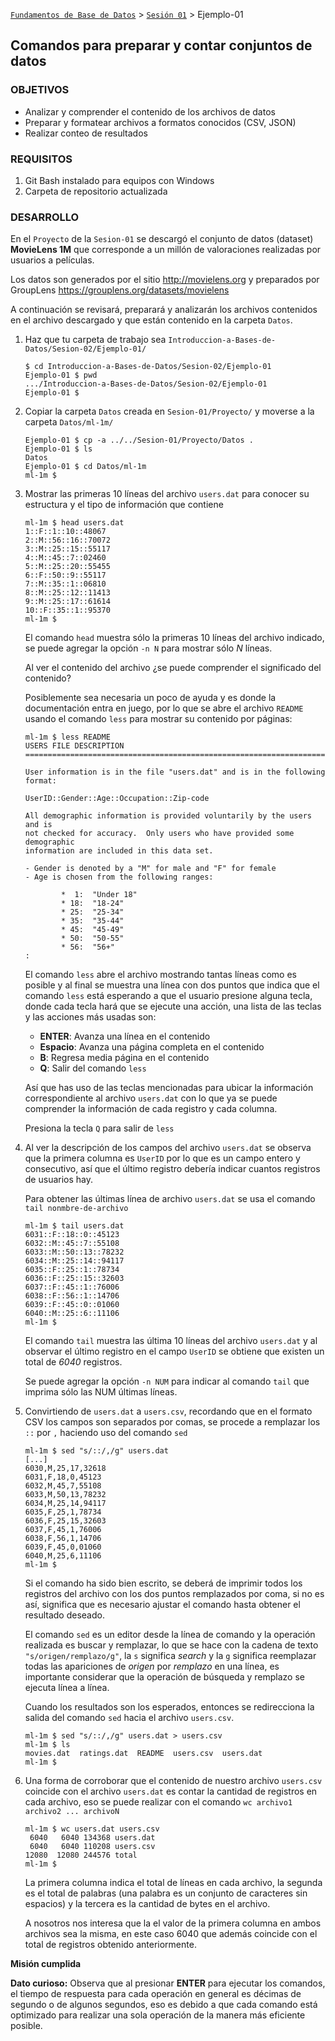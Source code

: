 [`Fundamentos de Base de Datos`](../../Readme.md) > [`Sesión 01`](../Readme.md) > Ejemplo-01
## Comandos para preparar y contar conjuntos de datos

### OBJETIVOS
- Analizar y comprender el contenido de los archivos de datos
- Preparar y formatear archivos a formatos conocidos (CSV, JSON)
- Realizar conteo de resultados

### REQUISITOS
1. Git Bash instalado para equipos con Windows
1. Carpeta de repositorio actualizada

### DESARROLLO
En el `Proyecto` de la `Sesion-01` se descargó el conjunto de datos (dataset) __MovieLens 1M__ que corresponde a un millón de valoraciones realizadas por usuarios a películas.

Los datos son generados por el sitio http://movielens.org y preparados por GroupLens https://grouplens.org/datasets/movielens

A continuación se revisará, preparará y analizarán los archivos contenidos en el archivo descargado y que están contenido en la carpeta `Datos`.

1. Haz que tu carpeta de trabajo sea `Introduccion-a-Bases-de-Datos/Sesion-02/Ejemplo-01/`
   ```console
   $ cd Introduccion-a-Bases-de-Datos/Sesion-02/Ejemplo-01
   Ejemplo-01 $ pwd
   .../Introduccion-a-Bases-de-Datos/Sesion-02/Ejemplo-01
   Ejemplo-01 $
   ```

1. Copiar la carpeta `Datos` creada en `Sesion-01/Proyecto/` y moverse a la carpeta `Datos/ml-1m/`
   ```console
   Ejemplo-01 $ cp -a ../../Sesion-01/Proyecto/Datos .
   Ejemplo-01 $ ls
   Datos
   Ejemplo-01 $ cd Datos/ml-1m
   ml-1m $
   ```

1. Mostrar las primeras 10 líneas del archivo `users.dat` para conocer su estructura y el tipo de información que contiene
   ```console
   ml-1m $ head users.dat
   1::F::1::10::48067
   2::M::56::16::70072
   3::M::25::15::55117
   4::M::45::7::02460
   5::M::25::20::55455
   6::F::50::9::55117
   7::M::35::1::06810
   8::M::25::12::11413
   9::M::25::17::61614
   10::F::35::1::95370
   ml-1m $
   ```
   El comando `head` muestra sólo la primeras 10 líneas del archivo indicado, se puede agregar la opción `-n N` para mostrar sólo _N_ líneas.

   Al ver el contenido del archivo ¿se puede comprender el significado del contenido?

   Posiblemente sea necesaria un poco de ayuda y es donde la documentación entra en juego, por lo que se abre el archivo `README` usando el comando `less` para mostrar su contenido por páginas:
   ```console
   ml-1m $ less README
   USERS FILE DESCRIPTION
   ================================================================================

   User information is in the file "users.dat" and is in the following
   format:

   UserID::Gender::Age::Occupation::Zip-code

   All demographic information is provided voluntarily by the users and is
   not checked for accuracy.  Only users who have provided some demographic
   information are included in this data set.

   - Gender is denoted by a "M" for male and "F" for female
   - Age is chosen from the following ranges:

           *  1:  "Under 18"
           * 18:  "18-24"
           * 25:  "25-34"
           * 35:  "35-44"
           * 45:  "45-49"
           * 50:  "50-55"
           * 56:  "56+"
   :
   ```
   El comando `less` abre el archivo mostrando tantas líneas como es posible y al final se muestra una línea con dos puntos que indica que el comando `less` está esperando a que el usuario presione alguna tecla, donde cada tecla hará que se ejecute una acción, una lista de las teclas y las acciones más usadas son:

   - __ENTER__: Avanza una línea en el contenido
   - __Espacio__: Avanza una página completa en el contenido
   - __B__: Regresa media página en el contenido
   - __Q__: Salir del comando `less`

   Así que has uso de las teclas mencionadas para ubicar la información correspondiente al archivo `users.dat` con lo que ya se puede comprender la información de cada registro y cada columna.

   Presiona la tecla `Q` para salir de `less`

1. Al ver la descripción de los campos del archivo `users.dat` se observa que la primera columna es `UserID` por lo que es un campo entero y consecutivo, así que el último registro debería indicar cuantos registros de usuarios hay.

   Para obtener las últimas línea de archivo `users.dat` se usa el comando `tail nonmbre-de-archivo`
   ```console
   ml-1m $ tail users.dat
   6031::F::18::0::45123
   6032::M::45::7::55108
   6033::M::50::13::78232
   6034::M::25::14::94117
   6035::F::25::1::78734
   6036::F::25::15::32603
   6037::F::45::1::76006
   6038::F::56::1::14706
   6039::F::45::0::01060
   6040::M::25::6::11106
   ml-1m $
   ```
   El comando `tail` muestra las última 10 líneas del archivo `users.dat` y al observar el último registro en el campo `UserID` se obtiene que existen un total de _6040_ registros.

   Se puede agregar la opción `-n NUM` para indicar al comando `tail` que imprima sólo las NUM últimas líneas.

1. Convirtiendo de `users.dat` a `users.csv`, recordando que en el formato CSV los campos son separados por comas, se procede a remplazar los `::` por `,` haciendo uso del comando `sed`
   ```console
   ml-1m $ sed "s/::/,/g" users.dat
   [...]
   6030,M,25,17,32618
   6031,F,18,0,45123
   6032,M,45,7,55108
   6033,M,50,13,78232
   6034,M,25,14,94117
   6035,F,25,1,78734
   6036,F,25,15,32603
   6037,F,45,1,76006
   6038,F,56,1,14706
   6039,F,45,0,01060
   6040,M,25,6,11106
   ml-1m $
   ```
   Si el comando ha sido bien escrito, se deberá de imprimir todos los registros del archivo con los dos puntos remplazados por coma, si no es así, significa que es necesario ajustar el comando hasta obtener el resultado deseado.

   El comando `sed` es un editor desde la línea de comando y la operación realizada es buscar y remplazar, lo que se hace con la cadena de texto `"s/origen/remplazo/g"`, la `s` significa _search_ y la `g` significa reemplazar todas las apariciones de _origen_ por _remplazo_ en una línea, es importante considerar que la operación de búsqueda y remplazo se ejecuta línea a línea.

   Cuando los resultados son los esperados, entonces se redirecciona la salida del comando `sed` hacia el archivo `users.csv`.
   ```console
   ml-1m $ sed "s/::/,/g" users.dat > users.csv
   ml-1m $ ls
   movies.dat  ratings.dat  README  users.csv  users.dat
   ml-1m $
   ```

1. Una forma de corroborar que el contenido de nuestro archivo `users.csv` coincide con el archivo `users.dat` es contar la cantidad de registros en cada archivo, eso se puede realizar con el comando `wc archivo1 archivo2 ... archivoN`
   ```console
   ml-1m $ wc users.dat users.csv
    6040   6040 134368 users.dat
    6040   6040 110208 users.csv
   12080  12080 244576 total
   ml-1m $
   ```
   La primera columna indica el total de líneas en cada archivo, la segunda es el total de palabras (una palabra es un conjunto de caracteres sin espacios) y la tercera es la cantidad de bytes en el archivo.

   A nosotros nos interesa que la el valor de la primera columna en ambos archivos sea la misma, en este caso 6040 que además coincide con el total de registros obtenido anteriormente.

__Misión cumplida__

__Dato curioso:__ Observa que al presionar __ENTER__ para ejecutar los comandos, el tiempo de respuesta para cada operación en general es décimas de segundo o de algunos segundos, eso es debido a que cada comando está optimizado para realizar una sola operación de la manera más eficiente posible.
